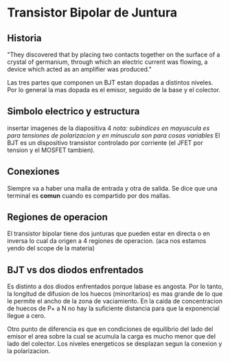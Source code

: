 # Transistor Bipolar de Juntura
## Historia
"They discovered that by placing two contacts together on the surface of a crystal of germanium, through which an electric current was flowing, a device which acted as an amplifier was produced."

Las tres partes que componen un BJT estan dopadas a distintos niveles. Por lo general la mas dopada es el emisor, seguido de la base y el colector.

## Simbolo electrico y estructura
insertar imagenes de la diapositiva 4
_nota: subindices en mayuscula es para tensiones de polarizacion y en minuscula son para cosas variables_
El BJT es un dispositivo transistor controlado por corriente (el JFET por tension y el MOSFET tambien).

## Conexiones
Siempre va a haber una malla de entrada y otra de salida. Se dice que una terminal es **comun** cuando es compartido por dos mallas.

## Regiones de operacion
El transistor bipolar tiene dos junturas que pueden estar en directa o en inversa lo cual da origen a 4 regiones de operacion. (aca  nos estamos yendo del scope de la materia)

## BJT vs dos diodos enfrentados
Es distinto a dos diodos enfrentados porque labase es angosta. Por lo tanto, la longitud de difusion de los huecos (minoritarios) es mas grande de lo que le permite el ancho de la zona de vaciamiento. En la caida de concentracion de huecos de P+ a N no hay la suficiente distancia para que la exponencial llegue a cero.

Otro punto de diferencia es que en condiciones de equilibrio del lado del emisor el area sobre la cual se acumula la carga es mucho menor que del lado del colector. Los niveles energeticos se desplazan segun la conexion y la polarizacion.